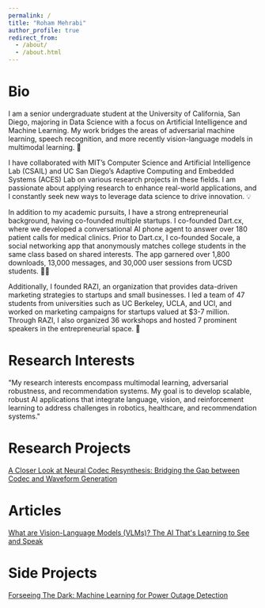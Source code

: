 ```yaml
---
permalink: /
title: "Roham Mehrabi"
author_profile: true
redirect_from: 
  - /about/
  - /about.html
---
```


Bio
======
I am a senior undergraduate student at the University of California, San Diego, majoring in Data Science with a focus on Artificial Intelligence and Machine Learning. My work bridges the areas of adversarial machine learning, speech recognition, and more recently vision-language models in multimodal learning. 🤖

I have collaborated with MIT’s Computer Science and Artificial Intelligence Lab (CSAIL) and UC San Diego’s Adaptive Computing and Embedded Systems (ACES) Lab on various research projects in these fields. I am passionate about applying research to enhance real-world applications, and I constantly seek new ways to leverage data science to drive innovation. 💡

In addition to my academic pursuits, I have a strong entrepreneurial background, having co-founded multiple startups. I co-founded Dart.cx, where we developed a conversational AI phone agent to answer over 180 patient calls for medical clinics. Prior to Dart.cx, I co-founded Socale, a social networking app that anonymously matches college students in the same class based on shared interests. The app garnered over 1,800 downloads, 13,000 messages, and 30,000 user sessions from UCSD students. 📱🚀

Additionally, I founded RAZI, an organization that provides data-driven marketing strategies to startups and small businesses. I led a team of 47 students from universities such as UC Berkeley, UCLA, and UCI, and worked on marketing campaigns for startups valued at $3-7 million. Through RAZI, I also organized 36 workshops and hosted 7 prominent speakers in the entrepreneurial space. 🎯

Research Interests
======
"My research interests encompass multimodal learning, adversarial robustness, and recommendation systems. My goal is to develop scalable, robust AI applications that integrate language, vision, and reinforcement learning to address challenges in robotics, healthcare, and recommendation systems."

Research Projects
======
[A Closer Look at Neural Codec Resynthesis: Bridging the Gap between Codec and Waveform Generation](https://openreview.net/pdf?id=uJfDaEpTKN)

Articles
======
[What are Vision-Language Models (VLMs)? The AI That's Learning to See and Speak](https://medium.com/@roham.meh/what-are-vision-language-models-vlms-the-ai-thats-learning-to-see-and-speak-f4169f148136)

Side Projects
======
[Forseeing The Dark: Machine Learning for Power Outage Detection](https://rxhxm.github.io/Machine-Learning-for-Early-Power-Outage-Detection/)